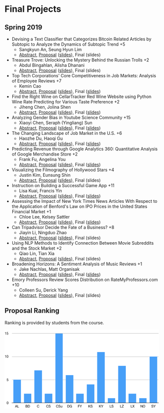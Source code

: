 Final Projects
=====

## Spring 2019

* Devising a Text Classifier that Categorizes Bitcoin Related Articles by Subtopic to Analyze the Dynamics of Subtopic Trend +5
  * Sangkyun An, Seung Hyun Lim
  * [Abstract](https://drive.google.com/open?id=12GFvh9xsB2qYrg4umnOj0XjmjWD6HEr3), [Proposal](https://drive.google.com/open?id=1KFpPnRLZrYwlNLjChJiiPgUk9-I3G1vn) ([slides](https://drive.google.com/open?id=1YErA9u8OTaYI951XnJszn4MIAAd6sPY6)), Final (slides)
* Treasure Trove: Unlocking the Mystery Behind the Russian Trolls +2
  * Abdul Bingahlan, Alisha Dhanani
  * [Abstract](https://drive.google.com/open?id=1jQUz-HA1AWlRs1hDd686wG_o2VupYzu0), [Proposal](https://drive.google.com/open?id=1myBddIdAcs6kH9x1ZdWKBJV1Xb1cG04I) ([slides](https://drive.google.com/open?id=17QrpkWQswi0d_zcVd4oCWSO-y2G-9aFr)), Final (slides)
* Top Tech Corporations' Core Competitiveness in Job Markets: Analysis of Employee Reviews +7
  * Kemin Cao
  * [Abstract](https://drive.google.com/open?id=1RTf88J5BQAPDdNOq8HoBX_XVPdYPLoKH), [Proposal](https://drive.google.com/open?id=13nW0ssv2-uMNX1bz2Deay3Ibk8u0AjEF) ([slides](https://drive.google.com/open?id=1vxOuXTQELFwwF_yVQ2ZSaH1QVgxJubkx)), Final ([slides](https://drive.google.com/open?id=1tYuTAqIWxldX7p3_qfYGqYIW5yzpDJbA))
* Find the Right Wine on CellarTracker Red Wine Website using Python Wine Rate Predicting for Various Taste Preference +2
  * Jiheng Chen, Jolina Shen
  * [Abstract](https://drive.google.com/open?id=1MVOZodA398bd-K2p6wcGj_BseScyGj1F), [Proposal](https://drive.google.com/open?id=1pJxQT15myMmTUD51O1Yh7_cEQ8XLhlpI) ([slides](https://drive.google.com/open?id=1PtCXIPK9Rukx9ftIG8OTDVjCtjJ4c73b)), Final ([slides](https://drive.google.com/open?id=1WhiOVVfDY630lIsgg2WQ5hVofojHPQLV))
* Analyzing Gender Bias in Youtube Science Community +15
  * Xiaoyi Chen, Seraph (Yingliang) Sun
  * [Abstract](https://drive.google.com/open?id=1jttavgZMbcvFRhKvFEd6a8mnzAYBRBB-), [Proposal](https://drive.google.com/open?id=1AjL8Z-WIeO6Z713V07ITKrMg5wxxmGqr) ([slides](https://drive.google.com/open?id=16hmPNz7mryKzMkMU1ux7qfnPaE0iBzs-)), Final ([slides](https://drive.google.com/open?id=1IOnwUqOZ-Akq6Uk68CjW-xJo-H2mQ0if))
* The Changing Landscape of Job Market in the U.S. +6
  * Haozhe Du, Haoqi Gu
  * [Abstract](https://drive.google.com/open?id=1-VisxLLdfu3eK9cZoggwo-eH92BjR1Na), [Proposal](https://drive.google.com/open?id=13vFWW5ChTbJFKJl6OCEDTFldje8Xixdy) ([slides](https://drive.google.com/open?id=16RSJ3D7y75GcUqRNWtcYMbH5WJc9Ei4w)), Final ([slides](https://drive.google.com/open?id=1AHf53cwHhW21gYrqdkwcPsgyfBDSodD7))
* Predicting Revenue through Google Analytics 360: Quantitative Analysis of Google Merchandise Store +2
  * Frank Fu, Angelina You
  * [Abstract](https://drive.google.com/open?id=1itqajMVwGBPNSV5bqEr6iiAF3A0jd7f2), [Proposal](https://drive.google.com/open?id=1uQm_Uzm46LqtYwQG2DqAUbgoSlO2U2wg) ([slides](https://drive.google.com/open?id=1Am4FsX7p1nxWMrUbITt9zm_dTcrQIiMu)), Final ([slides](https://drive.google.com/open?id=1xxRdQ40rZig2xL2hqLUKmV_c5wwUIer1))
* Visualizing the Filmography of Hollywood Stars +4
  * Justin Kim, Eunsung Shin
  * [Abstract](https://drive.google.com/open?id=1-HHr3Pmy3lzR51GtiPaAIlCVoBl3MPgE), [Proposal](https://drive.google.com/open?id=1D6vQMW_JZ5iHst_4ggRNt2Up14Qsg2Sc) ([slides](https://drive.google.com/open?id=1p3FDwWStxAV_isYmo-NqFK8yKUxTLdRU)), Final (slides)
* Instruction on Building a Successful Game App +11
  * Lisa Kuai, Francis Yin
  * [Abstract](https://drive.google.com/open?id=1CRdbVeUpM0XnKdsMSFFOO9cafM0RFwBQ), [Proposal](https://drive.google.com/open?id=1Mek9gnuszS6WaDRsWuje8HYPlllGi3wz) ([slides](https://drive.google.com/open?id=1dbIrJ9VBARy2hLSHkHOJRRtqXkzM6xYu)), Final ([slides](https://drive.google.com/open?id=1cvn8_yrefyNwlsw-mr6EMpnG2o__tXqr))
* Assessing the Impact of New York Times News Articles With Respect to the Application of Benford's Law on IPO Prices in the United States Financial Market +1
  * Chloe Lee, Kelsey Sattler
  * [Abstract](https://drive.google.com/open?id=1Xnhkc7FhzT6Kdu47awUlPJOaXvVF9CkK), [Proposal](https://drive.google.com/open?id=1jNqEt28W-jB_KXChGqymUMLBQMUOk766) ([slides](https://drive.google.com/open?id=15aSUV1zlREE91cENFJF6OgL-An-igtQe)), Final ([slides](https://drive.google.com/open?id=1KKkRXmARL2N1Ii_kX-pvP_yNkLpN8-Du))
* Can Tripadvisor Decide the Fate of a Business? +8
  * Jiayin Li, Ningduo Zhao
  * [Abstract](https://drive.google.com/open?id=1BKYJncT2G0w3nWly7l3iJFVn9CmP-CKl), [Proposal](https://drive.google.com/open?id=1-bme_l7dp3t8nc7BFjWyawCwa_H94aWb) ([slides](https://drive.google.com/open?id=1D9QN28Alc3lDdbln5Oh2Yq4NYEeensVS)), Final (slides)
* Using NLP Methods to Identify Connection Between Movie Subreddits and the Stock Market +2
  * Qiao Lin, Tian Xia
  * [Abstract](https://drive.google.com/open?id=1tjR96NkzNlu0Ggegf_xYmQ42R44FWWNi), [Proposal](https://drive.google.com/file/d/1nuN9W6rEyi0dts6D1ht5zLnal2yDj81k/view?usp=sharing) ([slides](https://drive.google.com/file/d/1H5ccgkigchgsnDWFJM_UF4WW3v08ChAN/view?usp=sharing)), Final (slides)
* Broadening Horizons: A Sentiment Analysis of Music Reviews +1
  * Jake Nachlas, Matt Organisak
  * [Abstract](https://drive.google.com/open?id=13aYgY-6Qod8ybMRxj7F9Gry3NQndSR7u), [Proposal](https://drive.google.com/open?id=1pf4IBlhvCHfBcxOqlunagVAiEVy2O53c) ([slides](https://drive.google.com/open?id=1Kigom90ED63BH9WyMdZ_GQwAGT8MYahM)), Final ([slides](https://drive.google.com/open?id=1S0uyje3sE812eOvpV7c37bwmCWiYLgJw))
* Emory Professors Review Scores Distribution on RateMyProfessors.com +10
  * Colleen Su, Derick Yang
  * [Abstract](https://drive.google.com/open?id=1RcaOA46olr7T8MRlJq9UKNk_p3BGFwSu), [Proposal](https://drive.google.com/open?id=1qAGKTT6Nw2TSpYIrqPVF7ujvwaBF4Zxo) ([slides](https://drive.google.com/open?id=1d4PbZYKsZIIuVlIEgsU2YYIugUT33AFK)), Final (slides)

## Proposal Ranking

Ranking is provided by students from the course. 
  
![Proposal Ranking](res/proposal_ranking_2019.png)


